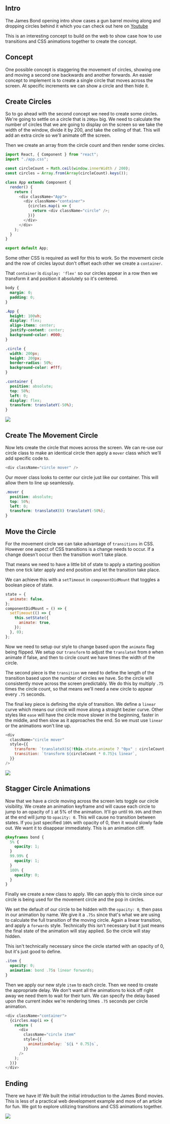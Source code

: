 ## Intro

The James Bond opening intro show cases a gun barrel moving along and dropping circles behind it which you can check out here on [Youtube](https://www.youtube.com/watch?v=gkNeQdLg6Nc&feature=youtu.be&t=395)

This is an interesting concept to build on the web to show case how to use transitions and CSS animations together to create the concept.

## Concept

One possible concept is staggering the movement of circles, showing one and moving a second one backwards and another forwards. An easier concept to implement is to create a single circle that moves across the screen. At specific increments we can show a circle and then hide it.

## Create Circles

So to go ahead with the second concept we need to create some circles. We're going to settle on a circle that is `200px` big. We need to calculate the number of circles that we are going to display on the screen so we take the width of the window, divide it by 200, and take the ceiling of that. This will add an extra circle so we'll animate off the screen.

Then we create an array from the circle count and then render some circles.

```js
import React, { Component } from "react";
import "./app.css";

const circleCount = Math.ceil(window.innerWidth / 200);
const circles = Array.from(Array(circleCount).keys());

class App extends Component {
  render() {
    return (
      <div className="App">
        <div className="container">
          {circles.map(i => {
            return <div className="circle" />;
          })}
        </div>
      </div>
    );
  }
}

export default App;
```

Some other CSS is required as well for this to work. So the movement circle and the row of circles layout don't offset each other we create a `container`.

That `container` is `display: 'flex'` so our circles appear in a row then we transform it and position it absolutely so it's centered.

```css
body {
  margin: 0;
  padding: 0;
}

.App {
  height: 100vh;
  display: flex;
  align-items: center;
  justify-content: center;
  background-color: #000;
}

.circle {
  width: 200px;
  height: 200px;
  border-radius: 50%;
  background-color: #fff;
}

.container {
  position: absolute;
  top: 50%;
  left: 0;
  display: flex;
  transform: translateY(-50%);
}
```

![](https://images.codedaily.io/lessons/general/jamesbond/circles.png)

## Create The Movement Circle

Now lets create the circle that moves across the screen. We can re-use our circle class to make an identical circle then apply a `mover` class which we'll add specific code to.

```js
<div className="circle mover" />
```

Our mover class looks to center our circle just like our container. This will allow them to line up seamlessly.

```css
.mover {
  position: absolute;
  top: 50%;
  left: 0;
  transform: translateX(0) translateY(-50%);
}
```

## Move the Circle

For the movement circle we can take advantage of `transitions` in CSS. However one aspect of CSS transitions is a change needs to occur. If a change doesn't occur then the transition won't take place.

That means we need to have a little bit of state to apply a starting position then one tick later apply and end position and let the transition take place.

We can achieve this with a `setTimeout` in `componentDidMount` that toggles a boolean piece of state. 

```js
state = {
  animate: false,
};
componentDidMount = () => {
  setTimeout(() => {
    this.setState({
      animate: true,
    });
  }, 0);
};
```

Now we need to setup our style to change based upon the `animate` flag being flipped.
We setup our `transform` to adjust the `translateX` from `0` when animate if false, and then to circle count we have times the width of the circle.

The second piece is the `transition` we need to define the length of the transition based upon the number of circles we have. So the circle will consistently move across the screen predictably. We do this by multiply `.75` times the circle count, so that means we'll need a new circle to appear every `.75` seconds.

The final key piece is defining the style of transition. We define a `linear` curve which means our circle will move along a straight bezier curve. Other styles like `ease` will have the circle move slower in the beginning, faster in the middle, and then slow as it approaches the end. So we must use `linear` or the animations won't line up.

```js
<div
  className="circle mover"
  style={{
    transform: `translateX(${!this.state.animate ? "0px" : circleCount * 200}px) translateY(-50%)`,
    transition: `transform ${circleCount * 0.75}s linear`,
  }}
/>
```

![](https://images.codedaily.io/lessons/general/jamesbond/moving_not_hidden.gif)

## Stagger Circle Animations

Now that we have a circle moving across the screen lets toggle our circle visibility. We create an animation keyframe and will cause each circle to jump to an opacity of `1` at 5% of the animation. It'll go until `99.99%` and then at the end will jump to `opacity: 0`. This will cause no transition between states. If you just specified `100%` with opacity of 0, then it would slowly fade out. We want it to disappear immediately. This is an animation cliff.

```css
@keyframes bond {
  5% {
    opacity: 1;
  }
  99.99% {
    opacity: 1;
  }
  100% {
    opacity: 0;
  }
}
```

Finally we create a new class to apply. We can apply this to circle since our circle is being used for the movement circle and the pop in circles.

We set the default of our circle to be hidden with the `opacity: 0`, then pass in our animation by name. We give it a `.75s` since that's what we are using to calculate the full transition of the moving circle. Again a linear transition, and apply a `forwards` style. Technically this isn't necessary but it just means the final state of the animation will stay applied. So the circle will stay hidden.

This isn't technically necessary since the circle started with an opacity of 0, but it's just good to define.

```css
.item {
  opacity: 0;
  animation: bond .75s linear forwards;
}
```

Then we apply our new style `item` to each circle. Then we need to create the appropriate delay. We don't want all the animations to kick off right away we need them to wait for their turn. We can specify the delay based upon the current index we're rendering times `.75` seconds per circle animation.

```js
<div className="container">
  {circles.map(i => {
    return (
      <div
        className="circle item"
        style={{
          animationDelay: `${i * 0.75}s`,
        }}
      />
    );
  })}
</div>
```

## Ending

There we have it! We built the initial introduction to the James Bond movies. This is less of a practical web development example and more of an article for fun. We got to explore utilizing transitions and CSS animations together.

![](https://images.codedaily.io/lessons/general/jamesbond/final.gif)